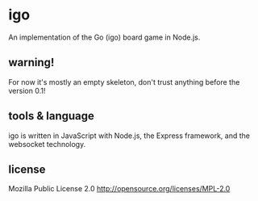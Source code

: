 igo
====
An implementation of the Go (igo) board game in Node.js.

warning!
--------
For now it's mostly an empty skeleton, don't trust anything before the version
0.1!

tools & language
----------------
igo is written in JavaScript with Node.js, the Express framework, and the
websocket technology.

license
-------
Mozilla Public License 2.0 <http://opensource.org/licenses/MPL-2.0>

